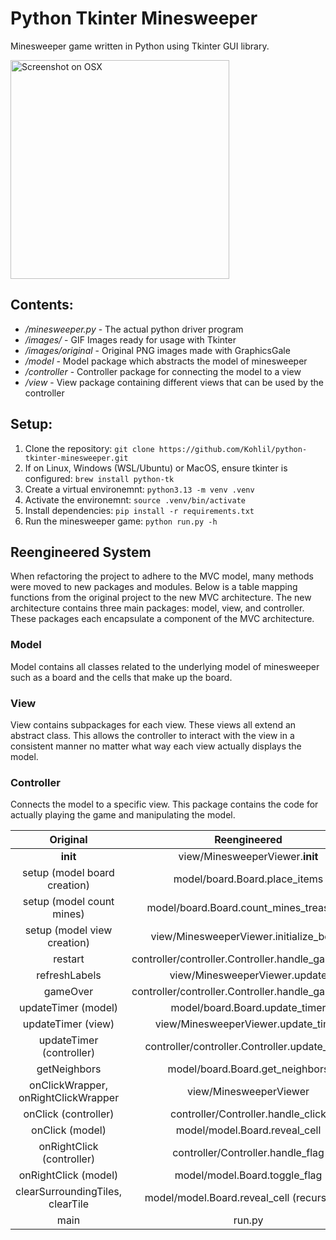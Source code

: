 # Python Tkinter Minesweeper

Minesweeper game written in Python using Tkinter GUI library.

<img src="https://i.imgur.com/8JwCyAQ.png" alt="Screenshot on OSX" height="350"/>

## Contents:
- */minesweeper.py* - The actual python driver program
- */images/* - GIF Images ready for usage with Tkinter
- */images/original* - Original PNG images made with GraphicsGale
- */model* - Model package which abstracts the model of minesweeper
- */controller* - Controller package for connecting the model to a view
- */view* - View package containing different views that can be used by the controller

## Setup:
1. Clone the repository: `git clone https://github.com/Kohlil/python-tkinter-minesweeper.git`
2. If on Linux, Windows (WSL/Ubuntu) or MacOS, ensure tkinter is configured: `brew install python-tk`
3. Create a virtual environemnt: `python3.13 -m venv .venv`
4. Activate the environemnt: `source .venv/bin/activate`
5. Install dependencies: `pip install -r requirements.txt`
6. Run the minesweeper game: `python run.py -h`

## Reengineered System
When refactoring the project to adhere to the MVC model, many methods were moved to new packages and modules.
Below is a table mapping functions from the original project to the new MVC architecture. The new architecture contains three main packages: model, view, and controller.
These packages each encapsulate a component of the MVC architecture.

### Model
Model contains all classes related to the underlying model of minesweeper such as a board and the cells that make up the board.

### View
View contains subpackages for each view. These views all extend an abstract class. This allows the controller to interact with the view in a consistent manner no matter what way each view actually displays the model.

### Controller
Connects the model to a specific view. This package contains the code for actually playing the game and manipulating the model.

| Original   | Reengineered                     |
|:----------:|:--------------------------------:|
| __init__   | view/MinesweeperViewer.__init__ |
| setup (model board creation) | model/board.Board.place_items |
| setup (model count mines) | model/board.Board.count_mines_treasures |
| setup (model view creation) | view/MinesweeperViewer.initialize_board |
| restart | controller/controller.Controller.handle_game_over |
| refreshLabels | view/MinesweeperViewer.update |
| gameOver | controller/controller.Controller.handle_game_over |
| updateTimer (model) | model/board.Board.update_timer |
| updateTimer (view) | view/MinesweeperViewer.update_timer |
| updateTimer (controller) | controller/controller.Controller.update_timer |
| getNeighbors | model/board.Board.get_neighbors |
| onClickWrapper, onRightClickWrapper | view/MinesweeperViewer |
| onClick (controller) |  controller/Controller.handle_click |
| onClick (model) | model/model.Board.reveal_cell
| onRightClick (controller) |  controller/Controller.handle_flag |
| onRightClick (model) |  model/model.Board.toggle_flag |
| clearSurroundingTiles, clearTile | model/model.Board.reveal_cell (recursively) |
| main | run.py |
